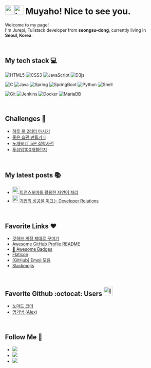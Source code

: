 <h1>
 <img src="https://avatars.githubusercontent.com/u/21186414?s=48&v=4" width="30"><img alt="thankyou random" title="thankyou random" loading="lazy" src="https://emojis.slackmojis.com/emojis/images/1643514318/2905/thankyou.gif?1643514318" width="30"/>
 Muyaho! Nice to see you.</h1>
 
<p>Welcome to my page! </br> I'm Jurepi, Fullstack developer from <b>seongsu-dong</b>, currently living in <img src="https://cdn-icons-png.flaticon.com/128/4482/4482887.png" class="" data-premium="0" width="13"/> <b>Seoul, Korea</b>. </p>

<br />

<h2> My tech stack 💻</h2>

![HTML5](https://img.shields.io/badge/-HTML5-F05032?style=for-the-badge&logo=html5&logoColor=ffffff)
![CSS3](https://img.shields.io/badge/-CSS3-007ACC?style=for-the-badge&logo=css3)
![JavaScript](https://img.shields.io/badge/-JavaScript-%23F7DF1C?style=for-the-badge&logo=javascript&logoColor=000000&labelColor=%23F7DF1C&color=%23FFCE5A)
![D3js](https://img.shields.io/badge/-D3.js-F9A03C?style=for-the-badge&logo=d3.js&logoColor=white)
 
![C](https://img.shields.io/badge/-C-00599C?style=for-the-badge&logo=c%2B%2B&logoColor=white)
![Java](https://img.shields.io/badge/Java-ED8B00?style=for-the-badge&logo=Java&logoColor=white)
![Spring](https://img.shields.io/badge/Spring-6DB33F?style=for-the-badge&logo=Spring&logoColor=white)
![SpringBoot](https://img.shields.io/badge/SpringBoot-6DB33F?style=for-the-badge&logo=SpringBoot&logoColor=white)
![Python](https://img.shields.io/badge/-Python-3766AB?style=for-the-badge&logo=Python&logoColor=white)
![Shell](https://img.shields.io/badge/-Shell-3766AB?style=for-the-badge&logo=Shell&logoColor=white)

![Git](https://img.shields.io/badge/-Git-F05032?style=for-the-badge&logo=git&logoColor=ffffff)
![Jenkins](https://img.shields.io/badge/Jenkins-D24939?style=for-the-badge&logo=Jenkins&logoColor=white)
![Docker](https://img.shields.io/badge/-Docker-46a2f1?style=for-the-badge&logo=docker&logoColor=ffffff)
![MariaDB](https://img.shields.io/badge/MariaDB-003545?style=for-the-badge&logo=MariaDB&logoColor=white)

<br />

## Challenges 🏃
- [하루 물 2리터 마시기](https://band.us/band/86219552)
- [좋은 습관 만들기 II](https://band.us/band/86887900)
- [노개북 IT 5분 잡학사전](https://nomadcoders.co/c/it-dictionary/lobby)
- [푸쉬업100개챌린지](https://cafe.naver.com/ArticleList.nhn?search.clubid=30876701&search.menuid=5&search.boardtype=L)

<br />

## My latest posts 📚

- <img alt="mild panic intensifies random" title="mild panic intensifies random" loading="lazy" src="https://emojis.slackmojis.com/emojis/images/1643515192/12068/mild-panic-intensifies.gif?1643515192" width="24"/>[트랜스포머를 활용한 자연어 처리](https://blog.naver.com/dhan0213/222970450784)
- <img alt="hot coffee random" title="hot coffee random" loading="lazy" src="https://emojis.slackmojis.com/emojis/images/1643514375/3493/hot-coffee.gif?1643514375" width="24"/>[기업의 성공을 이끄는 Developer Relations](https://blog.naver.com/dhan0213/222939767724)

<br />

## Favorite Links ❤️
- [깃허브 계정 제대로 꾸미기](https://www.youtube.com/watch?v=w9DfC2BHGPA)
- [Awesome GitHub Profile README](https://github.com/abhisheknaiidu/awesome-github-profile-readme)
- [📛 Awesome Badges](https://dev.to/envoy_/150-badges-for-github-pnk)
- [Flaticon](https://www.flaticon.com/)
- [[GitHub] Emoji 모음](https://security-nanglam.tistory.com/491)
- [Slackmojis](https://slackmojis.com/)

<br />

## Favorite Github :octocat: Users <img alt="looking yoyo" title="looking yoyo" loading="lazy" src="https://emojis.slackmojis.com/emojis/images/1643514239/2078/looking.gif?1643514239" width="30"/> 

- [노마드 코더](https://github.com/serranoarevalo)
- [명기범 (Alex)](https://github.com/giibeom)

<br />

## Follow Me 👬
- <a href="https://blog.naver.com/dhan0213"><img src="https://img.shields.io/badge/Blog-63ce57?style=flat-square&logo=Naver&logoColor=white&link=https://danhee.an"/></a>
- <a href="https://www.facebook.com/danhee.an/"><img src="https://img.shields.io/badge/Facebook-1877F2?style=flat-square&logo=facebook&logoColor=white&link=https://www.facebook.com/danhee.an"/></a>
- <a href="mailto:danhee.an@gmail.com"><img src="https://img.shields.io/badge/Gmail-d14836?style=flat-square&logo=Gmail&logoColor=white&link=danhee.an@gmail.com"/></a>


<!--
**danheean/danheean** is a ✨ _special_ ✨ repository because its `README.md` (this file) appears on your GitHub profile.

Here are some ideas to get you started:

- 🔭 I’m currently working on ...
- 🌱 I’m currently learning ...
- 👯 I’m looking to collaborate on ...
- 🤔 I’m looking for help with ...
- 💬 Ask me about ...
- 📫 How to reach me: ...
- 😄 Pronouns: ...
- ⚡ Fun fact: ...
-->

